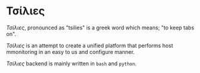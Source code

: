 # Τσίλιες

_Τσίλιες_, pronounced as "tsilies" is a greek word which means; "to keep tabs on".

_Τσίλιες_ is an attempt to create a unified platform that performs host mmonitoring in an easy to us and configure manner.

_Τσίλιες_ backend is mainly written in `bash` and `python`. 
